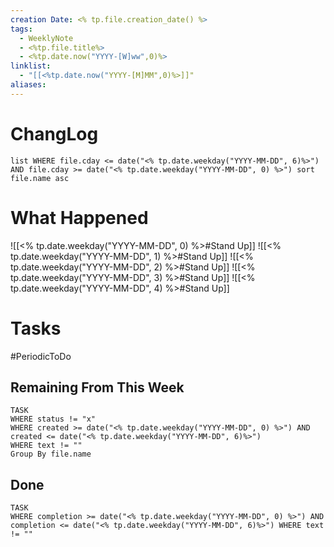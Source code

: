 ```yaml
---
creation Date: <% tp.file.creation_date() %>
tags:
  - WeeklyNote
  - <%tp.file.title%>
  - <%tp.date.now("YYYY-[W]ww",0)%>
linklist:
  - "[[<%tp.date.now("YYYY-[M]MM",0)%>]]"
aliases:
---
```

# ChangLog
```dataview
list WHERE file.cday <= date("<% tp.date.weekday("YYYY-MM-DD", 6)%>") AND file.cday >= date("<% tp.date.weekday("YYYY-MM-DD", 0) %>") sort file.name asc
```
# What Happened
![[<% tp.date.weekday("YYYY-MM-DD", 0) %>#Stand Up]]
![[<% tp.date.weekday("YYYY-MM-DD", 1) %>#Stand Up]]
![[<% tp.date.weekday("YYYY-MM-DD", 2) %>#Stand Up]]
![[<% tp.date.weekday("YYYY-MM-DD", 3) %>#Stand Up]]
![[<% tp.date.weekday("YYYY-MM-DD", 4) %>#Stand Up]]
# Tasks
#PeriodicToDo 
## Remaining From This Week
```dataview
TASK 
WHERE status != "x"
WHERE created >= date("<% tp.date.weekday("YYYY-MM-DD", 0) %>") AND created <= date("<% tp.date.weekday("YYYY-MM-DD", 6)%>") 
WHERE text != ""
Group By file.name 
```
## Done
```dataview
TASK
WHERE completion >= date("<% tp.date.weekday("YYYY-MM-DD", 0) %>") AND completion <= date("<% tp.date.weekday("YYYY-MM-DD", 6)%>") WHERE text != ""
```
